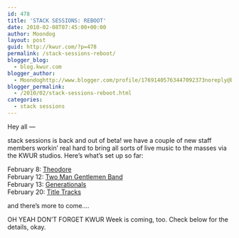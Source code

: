 ```yaml
---
id: 478
title: 'STACK SESSIONS: REBOOT'
date: 2010-02-08T07:45:00+00:00
author: Moondog
layout: post
guid: http://kwur.com/?p=478
permalink: /stack-sessions-reboot/
blogger_blog:
  - blog.kwur.com
blogger_author:
  - Moondoghttp://www.blogger.com/profile/17691405763447092373noreply@blogger.com
blogger_permalink:
  - /2010/02/stack-sessions-reboot.html
categories:
  - stack sessions
---
```

<div class="pf-content">
  <p>
    Hey all —
  </p>
  
  <p>
    stack sessions is back and out of beta! we have a couple of new staff members workin’ real hard to bring all sorts of live music to the masses via the KWUR studios. Here’s what’s set up so far:
  </p>
  
  <p>
    February 8: <a href="http://www.myspace.com/theodoreacoustic">Theodore</a><br />February 12: <a href="http://www.thetwogentlemen.com/">Two Man Gentlemen Band</a><br />February 13: <a href="http://www.myspace.com/generationals">Generationals</a><br />February 20: <a href="http://www.myspace.com/titletracksdc">Title Tracks</a>
  </p>
  
  <p>
    and there’s more to come….
  </p>
  
  <p>
    OH YEAH DON’T FORGET KWUR Week is coming, too. Check below for the details, okay.
  </p>
</div>
